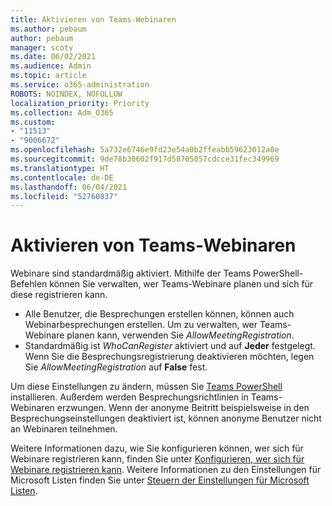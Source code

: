```yaml
---
title: Aktivieren von Teams-Webinaren
ms.author: pebaum
author: pebaum
manager: scotv
ms.date: 06/02/2021
ms.audience: Admin
ms.topic: article
ms.service: o365-administration
ROBOTS: NOINDEX, NOFOLLOW
localization_priority: Priority
ms.collection: Adm_O365
ms.custom:
- "11513"
- "9006672"
ms.openlocfilehash: 5a732e6746e9fd23e54a0b2ffeabb59623012a0e
ms.sourcegitcommit: 9de78b30602f917d58705057cdcce31fec349969
ms.translationtype: HT
ms.contentlocale: de-DE
ms.lasthandoff: 06/04/2021
ms.locfileid: "52760837"
---
```

# <a name="enable-teams-webinars"></a>Aktivieren von Teams-Webinaren

Webinare sind standardmäßig aktiviert. Mithilfe der Teams PowerShell-Befehlen können Sie verwalten, wer Teams-Webinare planen und sich für diese registrieren kann.

- Alle Benutzer, die Besprechungen erstellen können, können auch Webinarbesprechungen erstellen. Um zu verwalten, wer Teams-Webinare planen kann, verwenden Sie *AllowMeetingRegistration*. 
- Standardmäßig ist *WhoCanRegister* aktiviert und auf **Jeder** festgelegt. Wenn Sie die Besprechungsregistrierung deaktivieren möchten, legen Sie *AllowMeetingRegistration* auf **False** fest.

Um diese Einstellungen zu ändern, müssen Sie [Teams PowerShell](/microsoftteams/teams-powershell-install) installieren. Außerdem werden Besprechungsrichtlinien in Teams-Webinaren erzwungen. Wenn der anonyme Beitritt beispielsweise in den Besprechungseinstellungen deaktiviert ist, können anonyme Benutzer nicht an Webinaren teilnehmen.

Weitere Informationen dazu, wie Sie konfigurieren können, wer sich für Webinare registrieren kann, finden Sie unter [Konfigurieren, wer sich für Webinare registrieren kann](/microsoftteams/set-up-webinars?source=docs#configure-who-can-register-for-webinars). Weitere Informationen zu den Einstellungen für Microsoft Listen finden Sie unter [Steuern der Einstellungen für Microsoft Listen](/sharepoint/control-lists).
